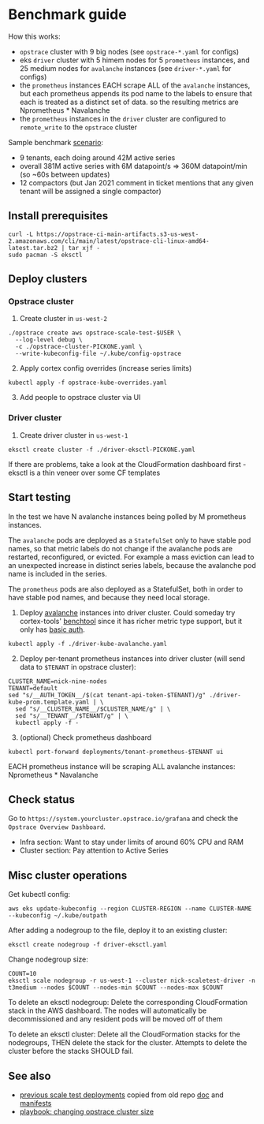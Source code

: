 # Benchmark guide

How this works:
- `opstrace` cluster with 9 big nodes (see `opstrace-*.yaml` for configs)
- eks `driver` cluster with 5 himem nodes for 5 `prometheus` instances, and 25 medium nodes for `avalanche` instances (see `driver-*.yaml` for configs)
- the `prometheus` instances EACH scrape ALL of the `avalanche` instances, but each prometheus appends its pod name to the labels to ensure that each is treated as a distinct set of data. so the resulting metrics are Nprometheus * Navalanche
- the `prometheus` instances in the `driver` cluster are configured to `remote_write` to the `opstrace` cluster

Sample benchmark [scenario](https://github.com/cortexproject/cortex/issues/3753):
- 9 tenants, each doing around 42M active series
- overall 381M active series with 6M datapoint/s => 360M datapoint/min (so ~60s between updates)
- 12 compactors (but Jan 2021 comment in ticket mentions that any given tenant will be assigned a single compactor)

## Install prerequisites

```
curl -L https://opstrace-ci-main-artifacts.s3-us-west-2.amazonaws.com/cli/main/latest/opstrace-cli-linux-amd64-latest.tar.bz2 | tar xjf -
sudo pacman -S eksctl
```

## Deploy clusters

### Opstrace cluster

1. Create cluster in `us-west-2`

```
./opstrace create aws opstrace-scale-test-$USER \
  --log-level debug \
  -c ./opstrace-cluster-PICKONE.yaml \
  --write-kubeconfig-file ~/.kube/config-opstrace
```

2. Apply cortex config overrides (increase series limits)

```
kubectl apply -f opstrace-kube-overrides.yaml
```

3. Add people to opstrace cluster via UI

### Driver cluster

1. Create driver cluster in `us-west-1`

```
eksctl create cluster -f ./driver-eksctl-PICKONE.yaml
```

If there are problems, take a look at the CloudFormation dashboard first - eksctl is a thin veneer over some CF templates

## Start testing

In the test we have N avalanche instances being polled by M prometheus instances.

The `avalanche` pods are deployed as a `StatefulSet` only to have stable pod names, so that metric labels do not change if the avalanche pods are restarted, reconfigured, or evicted. For example a mass eviction can lead to an unexpected increase in distinct series labels, because the avalanche pod name is included in the series.

The `prometheus` pods are also deployed as a StatefulSet, both in order to have stable pod names, and because they need local storage.

1. Deploy [avalanche](https://github.com/open-fresh/avalanche) instances into driver cluster. Could someday try cortex-tools' [benchtool](https://github.com/grafana/cortex-tools/blob/main/docs/benchtool.md) since it has richer metric type support, but it only has [basic auth](https://github.com/grafana/cortex-tools/blob/main/pkg/bench/query_runner.go#L185).

```
kubectl apply -f ./driver-kube-avalanche.yaml
```

2. Deploy per-tenant prometheus instances into driver cluster (will send data to `$TENANT` in opstrace cluster):

```
CLUSTER_NAME=nick-nine-nodes
TENANT=default
sed "s/__AUTH_TOKEN__/$(cat tenant-api-token-$TENANT)/g" ./driver-kube-prom.template.yaml | \
  sed "s/__CLUSTER_NAME__/$CLUSTER_NAME/g" | \
  sed "s/__TENANT__/$TENANT/g" | \
  kubectl apply -f -
```

3. (optional) Check prometheus dashboard

```
kubectl port-forward deployments/tenant-prometheus-$TENANT ui
```

EACH prometheus instance will be scraping ALL avalanche instances: Nprometheus * Navalanche

## Check status

Go to `https://system.yourcluster.opstrace.io/grafana` and check the `Opstrace Overview Dashboard`.
- Infra section: Want to stay under limits of around 60% CPU and RAM
- Cluster section: Pay attention to Active Series


## Misc cluster operations

Get kubectl config:
```
aws eks update-kubeconfig --region CLUSTER-REGION --name CLUSTER-NAME --kubeconfig ~/.kube/outpath
```

After adding a nodegroup to the file, deploy it to an existing cluster:
```
eksctl create nodegroup -f driver-eksctl.yaml
```

Change nodegroup size:
```
COUNT=10
eksctl scale nodegroup -r us-west-1 --cluster nick-scaletest-driver -n t3medium --nodes $COUNT --nodes-min $COUNT --nodes-max $COUNT
```

To delete an eksctl nodegroup: Delete the corresponding CloudFormation stack in the AWS dashboard. The nodes will automatically be decommissioned and any resident pods will be moved off of them

To delete an eksctl cluster: Delete all the CloudFormation stacks for the nodegroups, THEN delete the stack for the cluster. Attempts to delete the cluster before the stacks SHOULD fail.

## See also

- [previous scale test deployments](./old/) copied from old repo [doc](https://github.com/opstrace/opstrace-prelaunch/blob/963d874b781299cab094629967e8156acd5fb0f0/docs/tests/how_to_launch_scale_test.md) and [manifests](https://github.com/opstrace/opstrace-prelaunch/tree/963d874b781299cab094629967e8156acd5fb0f0/test/manifests)
- [playbook: changing opstrace cluster size](https://docs.google.com/document/d/1wqTE2Evr2sAcfsSxkd7VD4cy8QqjaCnyCYiVoJ4i9gk/edit#heading=h.vf1rp13ok2tl)
